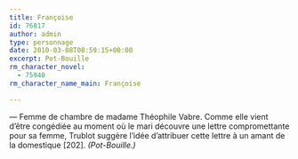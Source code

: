 ```yaml
---
title: Françoise
id: 76817
author: admin
type: personnage
date: 2010-03-08T08:59:15+00:00
excerpt: Pot-Bouille
rm_character_novel:
  - 75940
rm_character_name_main: Françoise

---
```

— Femme de chambre de madame Théophile Vabre. Comme elle vient d&rsquo;être congédiée au moment où le mari découvre une lettre compromettante pour sa femme, Trublot suggère l&rsquo;idée d&rsquo;attribuer cette lettre à un amant de la domestique [202]. _(Pot-Bouille.)_